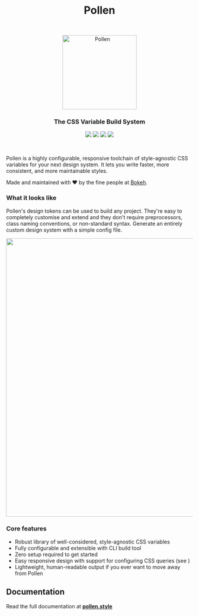 <h1 align="center"> Pollen </h1> <br>
<p align="center">
  <a href="https://www.pollen.style/">
    <img alt="Pollen" title="Pollen" src="https://i.imgur.com/wensu33.png" width="200">
  </a>
</p>

<h3 align="center">The CSS Variable Build System</h3>

<p align="center">
  <img src="https://img.shields.io/npm/v/pollen-css.svg?style=flat" />
  <img src="https://img.badgesize.io/https://unpkg.com/pollen-css/pollen.css?compression=gzip&label=size">
  <img src="https://github.com/heybokeh/pollen/actions/workflows/main.yml/badge.svg">
  <img src="https://img.shields.io/npm/l/pollen-css">
</p>
  
<br/>

Pollen is a highly configurable, responsive toolchain of style-agnostic CSS variables for your next design system. It lets you write faster, more consistent, and more maintainable styles.

Made and maintained with ❤️ by the fine people at [Bokeh](https://bokeh.photo).

### What it looks like

Pollen's design tokens can be used to build any project. They're easy to completely customise and extend and they don't require preprocessors, class naming conventions, or non-standard syntax. Generate an entirely custom design system with a simple config file.

<p align="center">
  <img src="https://i.imgur.com/ZNfrTAz.jpg" width="750">
</p>

### Core features

- Robust library of well-considered, style-agnostic CSS variables
- Fully configurable and extensible with CLI build tool
- Zero setup required to get started
- Easy responsive design with support for configuring CSS queries (see )
- Lightweight, human-readable output if you ever want to move away from Pollen

## Documentation

Read the full documentation at **[pollen.style](https://www.pollen.style)**
